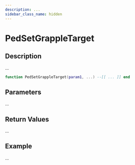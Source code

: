 ```yaml
---
description: ...
sidebar_class_name: hidden
---
```


# PedSetGrappleTarget

## Description

...

```lua
function PedSetGrappleTarget(param1, ...) --[[ ... ]] end
```

## Parameters

...

## Return Values

...

## Example

...

